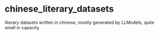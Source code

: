 # chinese_literary_datasets
literary datasets written in chinese, mostly generated by LLModels, quite small in capacity
